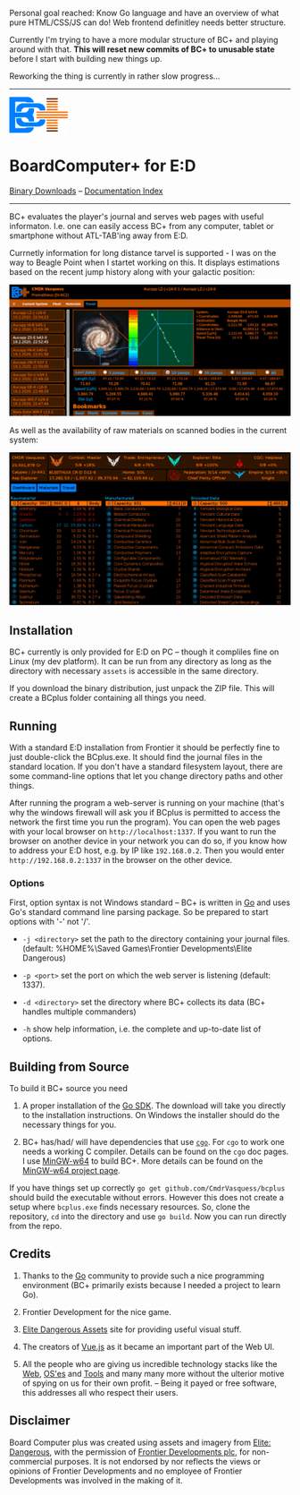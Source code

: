 Personal goal reached: Know Go language and have an overview of what pure
HTML/CSS/JS can do! Web frontend definitley needs better structure.

Currently I'm trying to have a more modular structure of BC+ and
playing around with that. **This will reset new commits of BC+ to
unusable state** before I start with building new things up. 

Reworking the thing is currently in rather slow progress…

--------------------

![Logo](assets/s/img/Logo.png)

# BoardComputer+ for E:D

[Binary Downloads](https://github.com/CmdrVasquess/BCplus/releases) –
[Documentation Index](https://cmdrvasquess.github.io/bcplus/)

--------------------

BC+ evaluates the player's journal and serves web pages with useful
informaton. I.e. one can easily access BC+ from any computer, tablet
or smartphone without ATL-TAB'ing away from E:D.

Currnetly information for long distance tarvel is supported - I was on
the way to Beagle Point when I startet working on this. It displays
estimations based on the recent jump history along with your galactic
position:

![Travel Screen](docs/imgs/screen-travel.jpg?raw=true)

As well as the availability of raw materials on scanned bodies in the
current system:

![Materials Screen](docs/imgs/screen-mats.jpg?raw=true)

## Installation

BC+ currently is only provided for E:D on PC – though it compliles fine
on Linux (my dev platform). It can be run from any directory as long as
the directory with necessary `assets` is accessible in the same
directory.

If you download the binary distribution, just unpack the ZIP file. This
will create a BCplus folder containing all things you need.

## Running

With a standard E:D installation from Frontier it should be perfectly
fine to just double-click the BCplus.exe. It should find the journal
files in the standard location. If you don't have a standard filesystem
layout, there are some command-line options that let you change
directory paths and other things.

After running the program a web-server is running on your machine (that's
why the windows firewall will ask you if BCplus is permitted to access
the network the first time you run the program). You can open the web 
pages with your local browser on `http://localhost:1337`. If you want to
run the browser on another device in your network you can do so, if you
know how to address your E:D host, e.g. by IP like `192.168.0.2`. Then
you would enter `http://192.168.0.2:1337` in the browser on the other
device. 

### Options

First, option syntax is not Windows standard – BC+ is written in
[Go](https://golang.org) and uses Go's standard command line parsing
package. So be prepared to start options with '-' not '/'.

* `-j <directory>` set the path to the directory containing your journal
  files. (default: %HOME%\Saved Games\Frontier Developments\Elite Dangerous)

* `-p <port>` set the port on which the web server is listening (default:
  1337).

* `-d <directory>` set the directory where BC+ collects its data (BC+
  handles multiple commanders)

* `-h` show help information, i.e. the complete and up-to-date list of
  options.

## Building from Source

To build it BC+ source you need

1. A proper installation of the [Go SDK](https://golang.org). The download
   will take you directly to the installation instructions. On Windows the 
   installer should do the necessary things for you.

2. BC+ has/had/ will have dependencies that use [`cgo`](https://golang.org/cmd/cgo/).
   For `cgo` to work one needs a working C compiler. Details can be found on
   the `cgo` doc pages. I use [MinGW-w64](https://sourceforge.net/projects/mingw-w64/) 
   to build BC+. More details can be found on the
   [MinGW-w64 project page](http://mingw-w64.org/).

If you have things set up correctly ```go get github.com/CmdrVasquess/bcplus```
should build the executable without errors. However this does not create a
setup where `bcplus.exe` finds necessary resources. So, clone the repository,
`cd` into the directory and use `go build`. Now you can run directly from the
repo.

## Credits

1. Thanks to the [Go](https://golang.org) community to provide such a
   nice programming environment (BC+ primarily exists because I needed
   a project to learn Go).

2. Frontier Development for the nice game.

3. [Elite Dangerous Assets](http://edassets.org/) site for providing useful
   visual stuff.

4. The creators of [Vue.js](https://vuejs.org/) as it became an important part
   of the Web UI.

6. All the people who are giving us incredible technology stacks like the
   [Web](https://www.w3.org/), [OS'es](https://www.debian.org/) and
   [Tools](https://www.gnu.org/) and many many more without the ulterior
   motive of spying on us for their own profit. – Being it payed or free
   software, this addresses all who respect their users.

## Disclaimer

Board Computer plus was created using assets and imagery from
[Elite: Dangerous](https://www.elitedangerous.com/), with the
permission of [Frontier Developments plc](http://frontier.co.uk/), for
non-commercial purposes. It is not endorsed by nor reflects the views
or opinions of Frontier Developments and no employee of Frontier
Developments was involved in the making of it.
